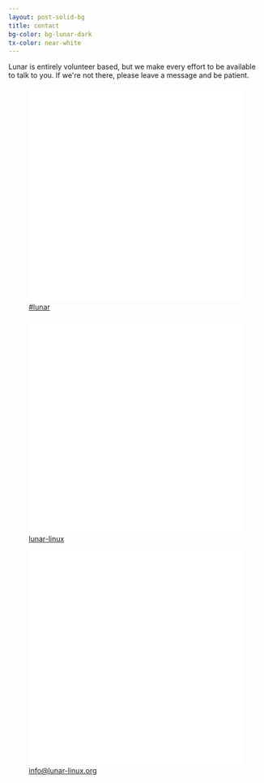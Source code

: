 ```yaml
---
layout: post-solid-bg
title: contact
bg-color: bg-lunar-dark
tx-color: near-white
---
```



Lunar is entirely volunteer based, but we make every effort to be available to talk to you. If we're not there, please leave a message and be patient.

<div class="flex flex-column-192 flex-row-lt192 items-center justify-around font-space tc">
  <a class="br3 pv3 ph4 f3 white mw6 link bg-animate hover-bg-green" href="https://libera.chat/">
    <figure><img src="assets/images/libera-white.svg" alt="Internet Relay Chat" class="w-50" />
    <figcaption>#lunar</figcaption>
    </figure>
  </a>
  <a class="br3 pv3 ph4 f3 white mw6 link bg-animate hover-bg-green" href="https://discord.com/">
    <figure><img src="assets/images/discord-white.svg" alt="discord" class="w-50" />
    <figcaption>lunar-linux</figcaption>
    </figure>
  </a>
  <a class="br3 pv3 ph4 f3 white mw6 link bg-animate hover-bg-green" href="mailto:#">
    <figure><img src="assets/images/email-white.svg" alt="email" class="w-50" />
    <figcaption>info@lunar-linux.org</figcaption>
    </figure>
  </a>
</div>
